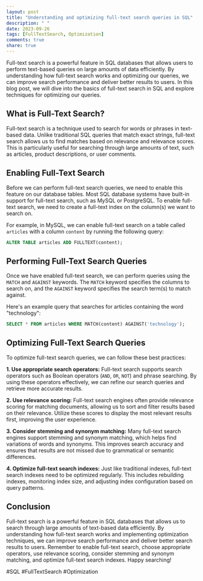 ```yaml
---
layout: post
title: "Understanding and optimizing full-text search queries in SQL"
description: " "
date: 2023-09-26
tags: [FullTextSearch, Optimization]
comments: true
share: true
---
```


Full-text search is a powerful feature in SQL databases that allows users to perform text-based queries on large amounts of data efficiently. By understanding how full-text search works and optimizing our queries, we can improve search performance and deliver better results to users. In this blog post, we will dive into the basics of full-text search in SQL and explore techniques for optimizing our queries.

## What is Full-Text Search?

Full-text search is a technique used to search for words or phrases in text-based data. Unlike traditional SQL queries that match exact strings, full-text search allows us to find matches based on relevance and relevance scores. This is particularly useful for searching through large amounts of text, such as articles, product descriptions, or user comments.

## Enabling Full-Text Search

Before we can perform full-text search queries, we need to enable this feature on our database tables. Most SQL database systems have built-in support for full-text search, such as MySQL or PostgreSQL. To enable full-text search, we need to create a full-text index on the column(s) we want to search on.

For example, in MySQL, we can enable full-text search on a table called `articles` with a column `content` by running the following query:

```sql
ALTER TABLE articles ADD FULLTEXT(content);
```

## Performing Full-Text Search Queries

Once we have enabled full-text search, we can perform queries using the `MATCH` and `AGAINST` keywords. The `MATCH` keyword specifies the columns to search on, and the `AGAINST` keyword specifies the search term(s) to match against.

Here's an example query that searches for articles containing the word "technology":

```sql
SELECT * FROM articles WHERE MATCH(content) AGAINST('technology');
```

## Optimizing Full-Text Search Queries

To optimize full-text search queries, we can follow these best practices:

**1. Use appropriate search operators:** Full-text search supports search operators such as Boolean operators (`AND`, `OR`, `NOT`) and phrase searching. By using these operators effectively, we can refine our search queries and retrieve more accurate results.

**2. Use relevance scoring:** Full-text search engines often provide relevance scoring for matching documents, allowing us to sort and filter results based on their relevance. Utilize these scores to display the most relevant results first, improving the user experience.

**3. Consider stemming and synonym matching:** Many full-text search engines support stemming and synonym matching, which helps find variations of words and synonyms. This improves search accuracy and ensures that results are not missed due to grammatical or semantic differences.

**4. Optimize full-text search indexes:** Just like traditional indexes, full-text search indexes need to be optimized regularly. This includes rebuilding indexes, monitoring index size, and adjusting index configuration based on query patterns.

## Conclusion

Full-text search is a powerful feature in SQL databases that allows us to search through large amounts of text-based data efficiently. By understanding how full-text search works and implementing optimization techniques, we can improve search performance and deliver better search results to users. Remember to enable full-text search, choose appropriate operators, use relevance scoring, consider stemming and synonym matching, and optimize full-text search indexes. Happy searching!

#SQL #FullTextSearch #Optimization